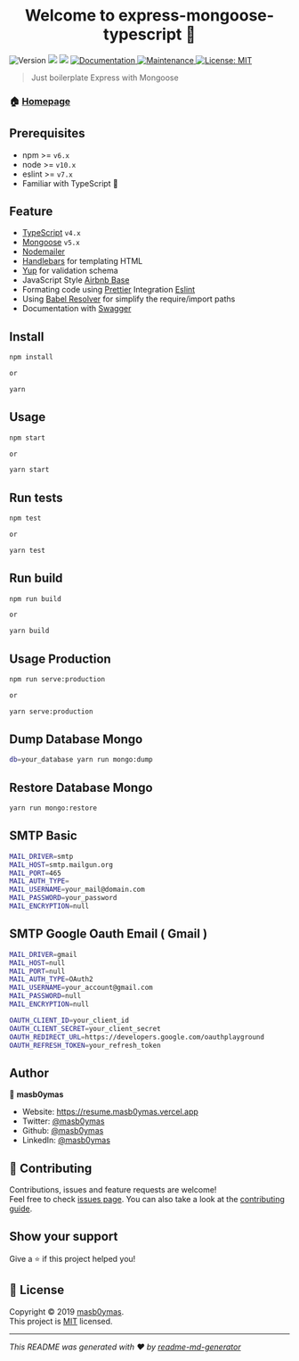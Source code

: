 <h1 align="center">Welcome to express-mongoose-typescript 👋</h1>
<p>
  <img alt="Version" src="https://img.shields.io/badge/version-2.0.1-blue.svg?cacheSeconds=2592000" />
  <img src="https://img.shields.io/badge/npm-%3E%3D6.10.0-blue.svg" />
  <img src="https://img.shields.io/badge/node-%3E%3D10.x-blue.svg" />
  <a href="https://github.com/masb0ymas/express-mongoose-typescript#readme" target="_blank">
    <img alt="Documentation" src="https://img.shields.io/badge/documentation-yes-brightgreen.svg" />
  </a>
  <a href="https://github.com/masb0ymas/express-mongoose-typescript/graphs/commit-activity" target="_blank">
    <img alt="Maintenance" src="https://img.shields.io/badge/Maintained%3F-yes-green.svg" />
  </a>
  <a href="https://github.com/masb0ymas/express-mongoose-typescript/blob/master/LICENSE.md" target="_blank">
    <img alt="License: MIT" src="https://img.shields.io/github/license/masb0ymas/express-mongoose-typescript" />
  </a>
</p>

> Just boilerplate Express with Mongoose

### 🏠 [Homepage](https://github.com/masb0ymas/express-mongoose-typescript)

## Prerequisites

- npm >= `v6.x`
- node >= `v10.x`
- eslint >= `v7.x`
- Familiar with TypeScript 💪

## Feature

- [TypeScript](https://github.com/microsoft/TypeScript) `v4.x`
- [Mongoose](https://github.com/Automattic/mongoose) `v5.x`
- [Nodemailer](https://github.com/nodemailer/nodemailer)
- [Handlebars](https://github.com/wycats/handlebars.js) for templating HTML
- [Yup](https://github.com/jquense/yup) for validation schema
- JavaScript Style [Airbnb Base](https://github.com/airbnb/javascript/tree/master/packages/eslint-config-airbnb-base)
- Formating code using [Prettier](https://github.com/prettier/prettier) Integration [Eslint](https://github.com/prettier/eslint-config-prettier)
- Using [Babel Resolver](https://github.com/tleunen/babel-plugin-module-resolver) for simplify the require/import paths
- Documentation with [Swagger](https://github.com/swagger-api/swagger-ui)

## Install

```sh
npm install

or

yarn
```

## Usage

```sh
npm start

or

yarn start
```

## Run tests

```sh
npm test

or

yarn test
```

## Run build

```sh
npm run build

or

yarn build
```

## Usage Production

```sh
npm run serve:production

or

yarn serve:production
```

## Dump Database Mongo

```sh
db=your_database yarn run mongo:dump
```

## Restore Database Mongo

```sh
yarn run mongo:restore
```

## SMTP Basic

```sh
MAIL_DRIVER=smtp
MAIL_HOST=smtp.mailgun.org
MAIL_PORT=465
MAIL_AUTH_TYPE=
MAIL_USERNAME=your_mail@domain.com
MAIL_PASSWORD=your_password
MAIL_ENCRYPTION=null
```

## SMTP Google Oauth Email ( Gmail )

```sh
MAIL_DRIVER=gmail
MAIL_HOST=null
MAIL_PORT=null
MAIL_AUTH_TYPE=OAuth2
MAIL_USERNAME=your_account@gmail.com
MAIL_PASSWORD=null
MAIL_ENCRYPTION=null

OAUTH_CLIENT_ID=your_client_id
OAUTH_CLIENT_SECRET=your_client_secret
OAUTH_REDIRECT_URL=https://developers.google.com/oauthplayground
OAUTH_REFRESH_TOKEN=your_refresh_token
```

## Author

👤 **masb0ymas**

- Website: https://resume.masb0ymas.vercel.app
- Twitter: [@masb0ymas](https://twitter.com/masb0ymas)
- Github: [@masb0ymas](https://github.com/masb0ymas)
- LinkedIn: [@masb0ymas](https://www.linkedin.com/in/masb0ymas/)

## 🤝 Contributing

Contributions, issues and feature requests are welcome!<br />Feel free to check [issues page](https://github.com/masb0ymas/express-mongoose-typescript/issues). You can also take a look at the [contributing guide](https://github.com/masb0ymas/express-mongoose-typescript/blob/master/CONTRIBUTING.md).

## Show your support

Give a ⭐️ if this project helped you!

## 📝 License

Copyright © 2019 [masb0ymas](https://github.com/masb0ymas).<br />
This project is [MIT](https://github.com/masb0ymas/express-mongoose-typescript/blob/master/LICENSE.md) licensed.

---

_This README was generated with ❤️ by [readme-md-generator](https://github.com/kefranabg/readme-md-generator)_
